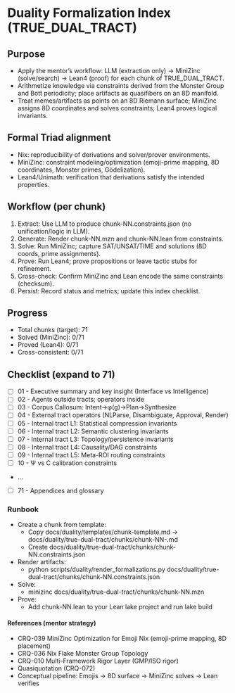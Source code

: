 # Duality Formalization Index (TRUE_DUAL_TRACT)

## Purpose
- Apply the mentor’s workflow: LLM (extraction only) → MiniZinc (solve/search) → Lean4 (proof) for each chunk of TRUE_DUAL_TRACT.
- Arithmetize knowledge via constraints derived from the Monster Group and Bott periodicity; place artifacts as quasifibers on an 8D manifold.
- Treat memes/artifacts as points on an 8D Riemann surface; MiniZinc assigns 8D coordinates and solves constraints; Lean4 proves logical invariants.

## Formal Triad alignment
- Nix: reproducibility of derivations and solver/prover environments.
- MiniZinc: constraint modeling/optimization (emoji-prime mapping, 8D coordinates, Monster primes, Gödelization).
- Lean4/Unimath: verification that derivations satisfy the intended properties.

## Workflow (per chunk)
1) Extract: Use LLM to produce chunk-NN.constraints.json (no unification/logic in LLM).
2) Generate: Render chunk-NN.mzn and chunk-NN.lean from constraints.
3) Solve: Run MiniZinc; capture SAT/UNSAT/TIME and solutions (8D coords, prime assignments).
4) Prove: Run Lean4; prove propositions or leave tactic stubs for refinement.
5) Cross-check: Confirm MiniZinc and Lean encode the same constraints (checksum).
6) Persist: Record status and metrics; update this index checklist.

## Progress
- Total chunks (target): 71
- Solved (MiniZinc): 0/71
- Proved (Lean4): 0/71
- Cross-consistent: 0/71

## Checklist (expand to 71)
- [ ] 01 - Executive summary and key insight (Interface vs Intelligence)
- [ ] 02 - Agents outside tracts; operators inside
- [ ] 03 - Corpus Callosum: Intent→φ(g)→Plan→Synthesize
- [ ] 04 - External tract operators (NLParse, Disambiguate, Approval, Render)
- [ ] 05 - Internal tract L1: Statistical compression invariants
- [ ] 06 - Internal tract L2: Semantic clustering invariants
- [ ] 07 - Internal tract L3: Topology/persistence invariants
- [ ] 08 - Internal tract L4: Causality/DAG constraints
- [ ] 09 - Internal tract L5: Meta-ROI routing constraints
- [ ] 10 - Ψ vs C calibration constraints
- ...
- [ ] 71 - Appendices and glossary

### Runbook
- Create a chunk from template:
  - Copy docs/duality/templates/chunk-template.md → docs/duality/true-dual-tract/chunks/chunk-NN-<slug>.md
  - Create docs/duality/true-dual-tract/chunks/chunk-NN.constraints.json
- Render artifacts:
  - python scripts/duality/render_formalizations.py docs/duality/true-dual-tract/chunks/chunk-NN.constraints.json
- Solve:
  - minizinc docs/duality/true-dual-tract/chunks/chunk-NN.mzn
- Prove:
  - Add chunk-NN.lean to your Lean lake project and run lake build

#### References (mentor strategy)
- CRQ-039 MiniZinc Optimization for Emoji Nix (emoji-prime mapping, 8D placement)
- CRQ-036 Nix Flake Monster Group Topology
- CRQ-010 Multi-Framework Rigor Layer (GMP/ISO rigor)
- Quasiquotation (CRQ-072)
- Conceptual pipeline: Emojis → 8D surface → MiniZinc solves → Lean verifies
